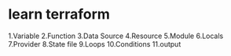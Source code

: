 # learn terraform

1.Variable
2.Function
3.Data Source
4.Resource
5.Module
6.Locals
7.Provider
8.State file
9.Loops
10.Conditions
11.output